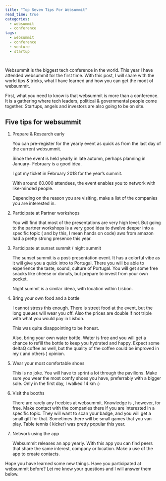 ```yaml
---
title: "Top Seven Tips For Websummit"
read_time: true
categories:  
  - websummit
  - conference
tags:
  - websummit
  - conference
  - venture
  - startup  
  
---
```


Websummit is the biggest tech conference in the world. This year I have attended websummit for the first time. With this post, I will share with the world tips & tricks, what I have learned and how you can get the modt of websummit.

First, what you need to know is that websummit  is more than a conference. It is a gathering where tech leaders, political & governmental people come together. Startups, angels and investors are also going to be on site.

## Five tips for websummit

1. Prepare & Research early

    You can pre-register for the yearly event as quick as from the last day of the current websummit.

    Since the event is held yearly in late autumn, perhaps planning in January- February is a good idea.

    I got my ticket in February 2018 for the year‘s summit.

    With around 60.000 attendees, the event enables you to network with like-minded people. 

    Depending on the reason you are visiting, make a list of the companies you are interested in.

2. Participate at Partner workshops

    You will find that most of the presentations are very high level. But going to the partner workshops is a very good idea to dwelve deeper into a specific topic ( and by this, I mean hands on code) aws from amazon had a pretty strong presence this year.

3. Participate at sunset summit / night summit

    The sunset summit is a post-presentation event. It has a colorful vibe as it will give you a quick intro to Portugal. There you will be able to experience the taste, sound, culture of Portugal. You will get some free snacks like cheese or donuts, but prepare to invest from your own pocket.

    Night summit is a similar ideea, with location within Lisbon.

4. Bring your own food and a bottle 

    I cannot stress this enough. There is street food at the event, but the long queues will wear you off. Also the prices are double if not triple with what you would pay in Lisbon.

    This was quite disappointing to be honest.

    Also, bring your own water bottle. Water is free and you will get a chance to refill the bottle to keep you hydrated and happy. Expect some deltaQ coffee as well, but the quality of the coffee could be improved in my ( and others ) opinion.

5. Wear your most comfortable shoes

    This is no joke. You will have to sprint a lot through the pavilions. Make sure you wear the most comfy shoes you have, preferrably with a bigger sole. Only in the first day, I walked 14 km :)

6. Visit the booths

    There are rarely any freebies at websummit. Knowledge is , however, for free. Make contact with the companies there if you are interested in a specific topic. They will want to scan your badge, and you will get a small gift for that. Sometimes there will be small games that you van play. Table tennis ( kicker) was pretty popular this year.

7. Network using the app

    Websummit releases an app yearly. With this app you can find peers that share the same interest, company or location. Make a use of the app to create contacts.


Hope you have learned some new things. Have you participated at websummit before? Let me know your questions and I will answer them below.
